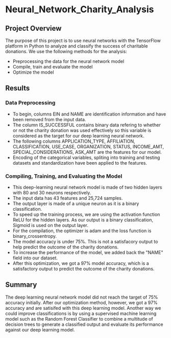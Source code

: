 # Neural_Network_Charity_Analysis

## Project Overview
The purpose of this project is to use neural networks with the TensorFlow platform in Python to analyze and classify the success of charitable donations.
We use the following methods for the analysis:

- Preprocessing the data for the neural network model
- Compile, train and evaluate the model
- Optimize the model

## Results

### Data Preprocessing
- To begin, columns EIN and NAME are identification information and have been removed from the input data.
- The column IS_SUCCESSFUL contains binary data refering to whether or not the charity donation was used effectively so this variable is considered as the target for our deep learning neural network.
- The following columns APPLICATION_TYPE, AFFILIATION, CLASSIFICATION, USE_CASE, ORGANIZATION, STATUS, INCOME_AMT, SPECIAL_CONSIDERATIONS, ASK_AMT are the features for our model.
- Encoding of the categorical variables, spliting into training and testing datasets and standardization have been applied to the features.

### Compiling, Training, and Evaluating the Model
- This deep-learning neural network model is made of two hidden layers with 80 and 30 neurons respectively.
- The input data has 43 features and 25,724 samples.
- The output layer is made of a unique neuron as it is a binary classification.
- To speed up the training process, we are using the activation function ReLU for the hidden layers. As our output is a binary classification, Sigmoid is used on the output layer.
- For the compilation, the optimizer is adam and the loss function is binary_crossentropy.
- The model accuracy is under 75%. This is not a satisfacory output to help predict the outcome of the charity donations.
- To increase the performance of the model, we added back the "NAME" field into our dataset.
- After this optimization, we got a 97% model accuracy, which is a satisfactory output to predict the outcome of the charity donations.


## Summary
The deep learning neural network model did not reach the target of 75% accuracy initially. After our optimization method, however, we got a 97% accuracy and are satisifed with this deep learning model. Another way we could improve classifications is by using a supervised machine learning model such as the Random Forest Classifier to combine a multitude of decision trees to generate a classified output and evaluate its performance against our deep learning model.
